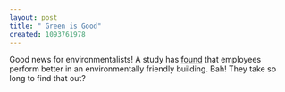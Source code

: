 ```yaml
--- 
layout: post
title: " Green is Good"
created: 1093761978
---
```

Good news for environmentalists! A study has <a href="http://www.fool.com/News/mft/2004/mft04082601.htm">found</a> that employees perform better in an environmentally friendly building. Bah! They take so long to find that out?
